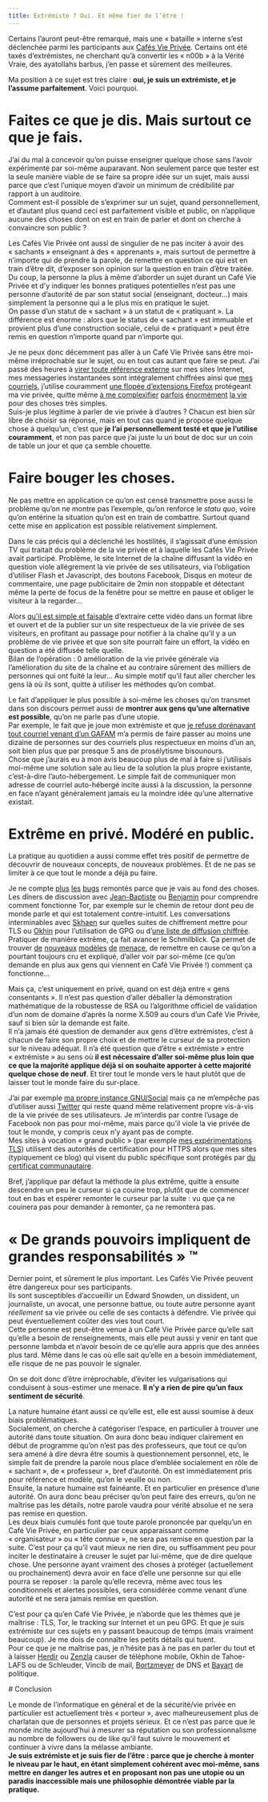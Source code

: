 ```yaml
---
title: Extrémiste ? Oui. Et même fier de l’être !
---
```


Certains l’auront peut-être remarqué, mais une « bataille » interne s’est déclenchée parmi les participants aux [Cafés Vie Privée](https://café-vie-privée.fr).
Certains ont été taxés d’extrémistes, ne cherchant qu’à convertir les « n00b » à la Vérité Vraie, des ayatollahs barbus, j’en passe et sûrement des meilleures.

Ma position à ce sujet est très claire : **oui, je suis un extrémiste, et je l’assume parfaitement**.
Voici pourquoi.

# Faites ce que je dis. Mais surtout ce que je fais.

J’ai du mal à concevoir qu’on puisse enseigner quelque chose sans l’avoir expérimenté par soi-même auparavant. Non seulement parce que tester est la seule manière viable de se faire sa propre idée sur un sujet, mais aussi parce que c’est l’unique moyen d’avoir un minimum de crédibilité par rapport à un auditoire.<br/>
Comment est-il possible de s’exprimer sur un sujet, quand personnellement, et d’autant plus quand ceci est parfaitement visible et public, on n’applique aucune des choses dont on est en train de parler et dont on cherche à convaincre son public ?

Les Cafés Vie Privée ont aussi de singulier de ne pas inciter à avoir des « sachants » enseignant à des « apprenants », mais surtout de permettre à n’importe qui de prendre la parole, de remettre en question ce qui est en train d’être dit, d’exposer son opinion sur la question en train d’être traitée.<br/>
Du coup, la personne la plus à même d’aborder un sujet durant un Café Vie Privée et d’y indiquer les bonnes pratiques potentielles n’est pas une personne d’autorité de par son statut social (enseignant, docteur…) mais simplement la personne qui a le plus mis en pratique le sujet.<br/>
On passe d’un statut de « sachant » à un statut de « pratiquant ». La différence est énorme : alors que le status de « sachant » est immuable et provient plus d’une construction sociale, celui de « pratiquant » peut être remis en question n’importe quand par n’importe qui.

Je ne peux donc décemment pas aller à un Café Vie Privée sans être moi-même irréprochable sur le sujet, ou en tout cas autant que faire se peut.
J’ai passé des heures à [virer toute référence externe](https://github.com/aeris/blog/blob/master/theme/templates/article.html#L4-L45) sur mes sites Internet, mes messageries instantanées sont intégralement chiffrées ainsi que [mes courriels](|filename|/20140428-gpgit.md), j’utilise couramment [une flopée d’extensions Firefox](https://confs.imirhil.fr/20150427_viveris_chiffrofete/#/11/6) protégeant ma vie privée, quitte même [à me complexifier](https://twitter.com/aeris22/status/476848236121309185) [parfois](https://twitter.com/aeris22/status/594520888588050434) [énormément](https://twitter.com/aeris22/status/558340713889685504) [la vie](https://twitter.com/aeris22/status/589766390007128064) pour des choses très simples.<br/>
Suis-je plus légitime à parler de vie privée à d’autres ? Chacun est bien sûr libre de choisir sa réponse, mais en tout cas quand je propose quelque chose à quelqu’un, c’est que **je l’ai personnellement testé et que je l’utilise couramment**, et non pas parce que j’ai juste lu un bout de doc sur un coin de table un jour et que ça semble chouette.

# Faire bouger les choses.

Ne pas mettre en application ce qu’on est censé transmettre pose aussi le problème qu’on ne montre pas l’exemple, qu’on renforce le *statu quo*, voire qu’on entérine la situation qu’on est en train de combattre. Surtout quand cette mise en application est possible relativement simplement.

Dans le cas précis qui a déclenché les hostilités, il s’agissait d’une émission TV qui traitait du problème de la vie privée et à laquelle les Cafés Vie Privée avait participé.
Problème, le site Internet de la chaîne diffusant la vidéo en question viole allègrement la vie privée de ses utilisateurs, via l’obligation d’utiliser Flash et Javascript, des boutons Facebook, Disqus en moteur de commentaire, une page publicitaire de 2min non stoppable et détectant même la perte de focus de la fenêtre pour se mettre en pause et obliger le visiteur à la regarder…

Alors [qu’il est simple et faisable](https://twitter.com/aeris22/status/595290460358365184) d’extraire cette vidéo dans un format libre et ouvert et de la publier sur un site respectueux de la vie privée de ses visiteurs, en profitant au passage pour notifier à la chaîne qu’il y a un problème de vie privée et que son site pourrait faire un effort, la vidéo en question a été diffusée telle quelle.<br/>
Bilan de l’opération : 0 amélioration de la vie privée générale via l’amélioration du site de la chaîne et au contraire sûrement des milliers de personnes qui ont fuité la leur… Au simple motif qu’il faut aller chercher les gens là où ils sont, quitte à utiliser les méthodes qu’on combat.

Le fait d’appliquer le plus possible à soi-même les choses qu’on transmet dans son discours permet aussi de **montrer aux gens qu’une alternative est possible**, qu’on ne parle pas d’une utopie.<br/>
Par exemple, le fait que je joue mon extrémiste et que [je refuse dorénavant tout courriel venant d’un GAFAM](https://gist.github.com/aeris/b8bc76156455beaa1c60#file-privacy-sieve) m’a permis de faire passer au moins une dizaine de personnes sur des courriels plus respectueux en moins d’un an, soit bien plus que par presque 5 ans de prosélytisme bisounours.<br/>
Chose que j’aurais eu à mon avis beaucoup plus de mal à faire si j’utilisais moi-même une solution sale au lieu de la solution la plus propre existante, c’est-à-dire l’auto-hébergement. Le simple fait de communiquer mon adresse de courriel auto-hébergé incite aussi à la discussion, la personne en face n’ayant généralement jamais eu la moindre idée qu’une alternative existait.

# Extrême en privé. Modéré en public.

La pratique au quotidien a aussi comme effet très positif de permettre de découvrir de nouveaux concepts, de nouveaux problèmes. Et de ne pas se limiter à ce que tout le monde a déjà pu faire.

Je ne compte [plus](https://bugzilla.mozilla.org/show_bug.cgi?id=1108408) [les](https://bugs.debian.org/cgi-bin/bugreport.cgi?bug=725830) [bugs](https://bugs.kde.org/show_bug.cgi?id=314930#c8) remontés parce que je vais au fond des choses. Les dîners de discussion avec [Jean-Baptiste](https://blog.jbfavre.org/) ou [Benjamin](https://benjamin.sonntag.fr/) pour comprendre comment fonctionne Tor, par exemple sur le chemin de retour dont peu de monde parle et qui est totalement contre-intuitif. Les conversations interminables avec [Skhaen](https://www.libwalk.so/) sur quelles suites de chiffrement mettre pour TLS ou [Okhin](https://about.okhin.fr/) pour l’utilisation de GPG ou d’[une liste de diffusion chiffrée](http://schleuder2.nadir.org/).<br/>
Pratiquer de manière extrême, ça fait avancer le Schmilblick. Ça permet de trouver [de](https://status.imirhil.fr/notice/39209) [nouveaux](https://status.imirhil.fr/notice/39879) [modèles](https://status.imirhil.fr/notice/39880) [de](https://status.imirhil.fr/notice/39917) [menace](https://status.imirhil.fr/notice/39919), de remettre en cause ce qu’on a pourtant toujours cru et expliqué, d’aller voir par soi-même (ce qu’on demande en plus aux gens qui viennent en Café Vie Privée !) comment ça fonctionne…

Mais ça, c’est uniquement en privé, quand on est déjà entre « gens consentants ». Il n’est pas question d’aller déballer la démonstration mathématique de la robustesse de RSA ou l’algorithme officiel de validation d’un nom de domaine d’après la norme X.509 au cours d’un Café Vie Privée, sauf si bien sûr la demande est faite.<br/>
Il n’a jamais été question de demander aux gens d’être extrémistes, c’est à chacun de faire son propre choix et de mettre le curseur de sa protection sur le niveau adéquat.
Il n’a été question que d’être « extrémiste » entre « extrémiste » au sens où **il est nécessaire d’aller soi-même plus loin que ce que la majorité applique déjà si on souhaite apporter à cette majorité quelque chose de neuf**. Et tirer tout le monde vers le haut plutôt que de laisser tout le monde faire du sur-place.

J’ai par exemple [ma propre instance GNU/Social](https://status.imirhil.fr/aeris) mais ça ne m’empêche pas d’utiliser aussi [Twitter](https://twitter.com/aeris22) qui reste quand même relativement propre vis-à-vis de la vie privée de ses utilisateurs. Je m’interdis par contre l’usage de Facebook non pas pour moi-même, mais parce qu’il viole la vie privée de tout le monde, y compris ceux n’y ayant pas de compte.<br/>
Mes sites à vocation « grand public » (par exemple [mes expérimentations TLS](https://imirhil.fr/tls/)) utilisent des autorités de certification pour HTTPS alors que mes sites (typiquement ce blog) qui visent du public spécifique sont protégés par [du certificat communautaire](https://www.cacert.org/).

Bref, j’applique par défaut la méthode la plus extrême, quitte à ensuite descendre un peu le curseur si ça couine trop, plutôt que de commencer tout en bas et espérer remonter le curseur par la suite : vu que ça ne couinera pas pour demander à remonter, ça ne remontera pas.

# « De grands pouvoirs impliquent de grandes responsabilités » ™

Dernier point, et sûrement le plus important. Les Cafés Vie Privée peuvent être dangereux pour ses participants.<br/>
Ils sont susceptibles d’accueillir un Edward Snowden, un dissident, un journaliste, un avocat, une personne battue, ou toute autre personne ayant *réellement* sa vie privée ou celle de ses contacts à défendre. Vie privée qui peut éventuellement coûter des vies tout court.<br/>
Cette personne est peut-être venue à un Café Vie Privée parce qu’elle sait qu’elle a besoin de renseignements, mais elle peut aussi y venir en tant que personne lambda et n’avoir besoin de ce qu’elle aura appris que des années plus tard. Même dans le cas où elle sait qu’elle en a besoin immédiatement, elle risque de ne pas pouvoir le signaler.

On se doit donc d’être irréprochable, d’éviter les vulgarisations qui conduisent à sous-estimer une menace. **Il n’y a rien de pire qu’un faux sentiment de sécurité**.

La nature humaine étant aussi ce qu’elle est, elle est aussi soumise à deux biais problématiques.<br/>
Socialement, on cherche à catégoriser l’espace, en particulier à trouver une autorité dans toute situation. On aura donc beau indiquer clairement en début de programme qu’on n’est pas des professeurs, que tout ce qu’on sera amené à dire devra être soumis à questionnement personnel, etc, le simple fait de prendre la parole nous place d’emblée socialement en rôle de « sachant », de « professeur », bref d’autorité. On est immédiatement pris pour référence et modèle, qu’on le veuille ou non.<br/>
Ensuite, la nature humaine est fainéante. Et en particulier en présence d’une autorité. On aura donc beau préciser qu’on peut faire des erreurs, qu’on ne maîtrise pas les détails, notre parole vaudra pour vérité absolue et ne sera pas remise en question.<br/>
Les deux biais cumulés font que toute parole prononcée par quelqu’un en Café Vie Privée, en particulier par ceux apparaissant comme « organisateur » ou « tête connue », ne sera pas remise en question par la suite. C’est pour ça qu’il vaut mieux ne rien dire, ou suffisamment peu pour inciter le destinataire à creuser le sujet par lui-même, que de dire quelque chose. Une personne ayant vraiment des choses à protéger (actuellement ou prochainement) devra avoir en face d’elle une personne sur qui elle pourra se reposer : la parole qu’elle recevra, même avec tous les conditionnels et alertes possibles, sera considérée comme venant d’une autorité et ne sera jamais remise en question.

C’est pour ça qu’en Café Vie Privée, je n’aborde que les thèmes que je maîtrise : TLS, Tor, le tracking sur Internet et un peu GPG.
Et que je suis extrémiste sur ces sujets en y passant beaucoup de temps (mais vraiment beaucoup). Je me dois de connaître les petits détails qui tuent.<br/>
Pour ce que je ne maîtrise pas, je n’hésite pas à ne pas en parler du tout et à laisser [Herdir](https://twitter.com/herdir) ou [Zenzla](http://www.zenzla.com/) causer de téléphone mobile, Okhin de Tahoe-LAFS ou de Schleuder, Vincib de mail, [Bortzmeyer](http://www.bortzmeyer.org/) de DNS et [Bayart](http://edgard.fdn.fr/) de politique.

# Conclusion

Le monde de l’informatique en général et de la sécurité/vie privée en particulier est actuellement très « porteur », avec malheureusement plus de charlatan que de personnes et projets sérieux. Et ce n’est pas parce que le monde incite aujourd’hui à mesurer sa réputation ou son professionnalisme au nombre de followers ou de like qu’il faut suivre le mouvement et continuer à vivre dans la mélasse ambiante.<br/>
**Je suis extrémiste et je suis fier de l’être : parce que je cherche à monter le niveau par le haut, en étant simplement cohérent avec moi-même, sans mettre en danger les autres et en proposant non pas une utopie ou un paradis inaccessible mais une philosophie démontrée viable par la pratique.**
